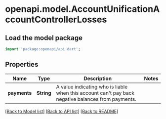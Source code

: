 # openapi.model.AccountUnificationAccountControllerLosses

## Load the model package
```dart
import 'package:openapi/api.dart';
```

## Properties
Name | Type | Description | Notes
------------ | ------------- | ------------- | -------------
**payments** | **String** | A value indicating who is liable when this account can't pay back negative balances from payments. | 

[[Back to Model list]](../README.md#documentation-for-models) [[Back to API list]](../README.md#documentation-for-api-endpoints) [[Back to README]](../README.md)


